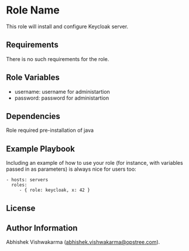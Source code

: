 Role Name
=========

This role will install and configure Keycloak server.

Requirements
------------

There is no such requirements for the role.

Role Variables
--------------

- username: username for administartion
- password: password for administartion

Dependencies
------------

Role required pre-installation of java

Example Playbook
----------------

Including an example of how to use your role (for instance, with variables
passed in as parameters) is always nice for users too:

    - hosts: servers
      roles:
         - { role: keycloak, x: 42 }

License
-------



Author Information
------------------

Abhishek Vishwakarma (abhishek.vishwakarma@opstree.com).

